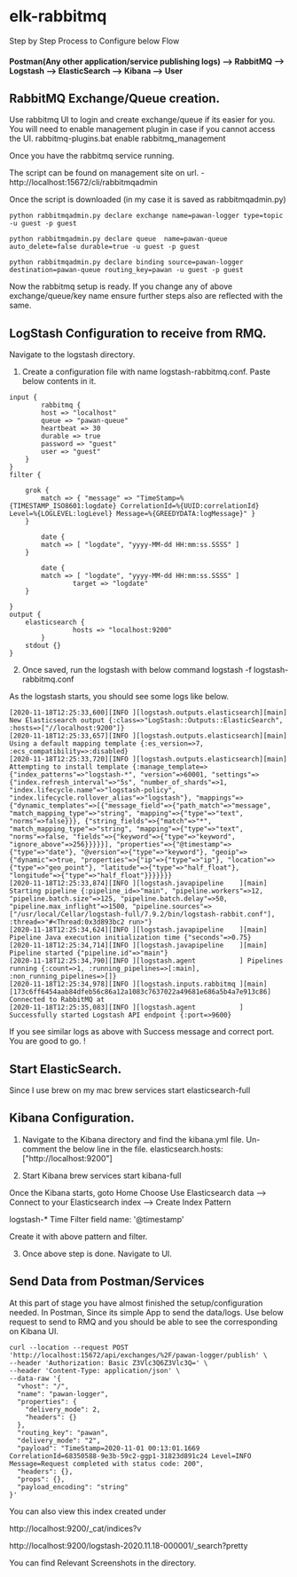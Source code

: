 # elk-rabbitmq

Step by Step Process to Configure below Flow

#### **Postman(Any other application/service publishing logs) --> RabbitMQ --> Logstash --> ElasticSearch --> Kibana --> User**

## RabbitMQ Exchange/Queue creation.
Use rabbitmq UI to login and create exchange/queue if its easier for you.
You will need to enable management plugin in case if you cannot access the UI.
rabbitmq-plugins.bat enable rabbitmq_management

Once you have the rabbitmq service running.

The script can be found on management site on url. - http://localhost:15672/cli/rabbitmqadmin 

Once the script is downloaded (in my case it is saved as rabbitmqadmin.py)

`python rabbitmqadmin.py declare exchange name=pawan-logger type=topic -u guest -p guest`

`python rabbitmqadmin.py declare queue  name=pawan-queue auto_delete=false durable=true -u guest -p guest`

`python rabbitmqadmin.py declare binding source=pawan-logger destination=pawan-queue routing_key=pawan -u guest -p guest`

Now the rabbitmq setup is ready. If you change any of above exchange/queue/key name ensure further steps also are reflected with the same.

## LogStash Configuration to receive from RMQ.
Navigate to the logstash directory.
1. Create a configuration file with name logstash-rabbitmq.conf. Paste below contents in it.

```
input {
        rabbitmq {
        host => "localhost"
        queue => "pawan-queue"
        heartbeat => 30
        durable => true
        password => "guest"
        user => "guest"
    }
}
filter {

    grok {
        match => { "message" => "TimeStamp=%{TIMESTAMP_ISO8601:logdate} CorrelationId=%{UUID:correlationId} Level=%{LOGLEVEL:logLevel} Message=%{GREEDYDATA:logMessage}" }
    }

        date {
        match => [ "logdate", "yyyy-MM-dd HH:mm:ss.SSSS" ]
    }

        date {
        match => [ "logdate", "yyyy-MM-dd HH:mm:ss.SSSS" ]
                target => "logdate"
    }

}
output {
    elasticsearch {
                hosts => "localhost:9200"
        }
    stdout {}
}
```

2. Once saved, run the logstash with below command
logstash -f logstash-rabbitmq.conf

As the logstash starts, you should see some logs like below.

```
[2020-11-18T12:25:33,600][INFO ][logstash.outputs.elasticsearch][main] New Elasticsearch output {:class=>"LogStash::Outputs::ElasticSearch", :hosts=>["//localhost:9200"]}
[2020-11-18T12:25:33,657][INFO ][logstash.outputs.elasticsearch][main] Using a default mapping template {:es_version=>7, :ecs_compatibility=>:disabled}
[2020-11-18T12:25:33,720][INFO ][logstash.outputs.elasticsearch][main] Attempting to install template {:manage_template=>{"index_patterns"=>"logstash-*", "version"=>60001, "settings"=>{"index.refresh_interval"=>"5s", "number_of_shards"=>1, "index.lifecycle.name"=>"logstash-policy", "index.lifecycle.rollover_alias"=>"logstash"}, "mappings"=>{"dynamic_templates"=>[{"message_field"=>{"path_match"=>"message", "match_mapping_type"=>"string", "mapping"=>{"type"=>"text", "norms"=>false}}}, {"string_fields"=>{"match"=>"*", "match_mapping_type"=>"string", "mapping"=>{"type"=>"text", "norms"=>false, "fields"=>{"keyword"=>{"type"=>"keyword", "ignore_above"=>256}}}}}], "properties"=>{"@timestamp"=>{"type"=>"date"}, "@version"=>{"type"=>"keyword"}, "geoip"=>{"dynamic"=>true, "properties"=>{"ip"=>{"type"=>"ip"}, "location"=>{"type"=>"geo_point"}, "latitude"=>{"type"=>"half_float"}, "longitude"=>{"type"=>"half_float"}}}}}}}
[2020-11-18T12:25:33,874][INFO ][logstash.javapipeline    ][main] Starting pipeline {:pipeline_id=>"main", "pipeline.workers"=>12, "pipeline.batch.size"=>125, "pipeline.batch.delay"=>50, "pipeline.max_inflight"=>1500, "pipeline.sources"=>["/usr/local/Cellar/logstash-full/7.9.2/bin/logstash-rabbit.conf"], :thread=>"#<Thread:0x3d893bc2 run>"}
[2020-11-18T12:25:34,624][INFO ][logstash.javapipeline    ][main] Pipeline Java execution initialization time {"seconds"=>0.75}
[2020-11-18T12:25:34,714][INFO ][logstash.javapipeline    ][main] Pipeline started {"pipeline.id"=>"main"}
[2020-11-18T12:25:34,790][INFO ][logstash.agent           ] Pipelines running {:count=>1, :running_pipelines=>[:main], :non_running_pipelines=>[]}
[2020-11-18T12:25:34,978][INFO ][logstash.inputs.rabbitmq ][main][173c6ff6454aab84dfeb56c86a12a1083c7637022a49681e686a5b4a7e913c86] Connected to RabbitMQ at 
[2020-11-18T12:25:35,083][INFO ][logstash.agent           ] Successfully started Logstash API endpoint {:port=>9600}
```
If you see similar logs as above with Success message and correct port. You are good to go. ! 

## Start ElasticSearch.
Since I use brew on my mac
brew services start elasticsearch-full

## Kibana Configuration.

1. Navigate to the Kibana directory and find the kibana.yml file.
Un-comment the below line in the file.
elasticsearch.hosts: ["http://localhost:9200"]

2. Start Kibana
brew services start kibana-full

Once the Kibana starts, goto Home
Choose 
Use Elasticsearch data --> Connect to your Elasticsearch index --> Create Index Pattern

logstash-*
Time Filter field name: '@timestamp'

Create it with above pattern and filter.

3. Once above step is done.
Navigate to UI.


## Send Data from Postman/Services

At this part of stage you have almost finished the setup/configuration needed.
In Postman, Since its simple App to send the data/logs.
Use below request to send to RMQ and you should be able to see the corresponding on Kibana UI.

```
curl --location --request POST 'http://localhost:15672/api/exchanges/%2F/pawan-logger/publish' \
--header 'Authorization: Basic Z3Vlc3Q6Z3Vlc3Q=' \
--header 'Content-Type: application/json' \
--data-raw '{
  "vhost": "/",
  "name": "pawan-logger",
  "properties": {
    "delivery_mode": 2,
    "headers": {}
  },
  "routing_key": "pawan",
  "delivery_mode": "2",
  "payload": "TimeStamp=2020-11-01 00:13:01.1669 CorrelationId=68350588-9e3b-59c2-ggp1-31823d891c24 Level=INFO Message=Request completed with status code: 200",
  "headers": {},
  "props": {},
  "payload_encoding": "string"
}'
```

You can also view this index created under 

http://localhost:9200/_cat/indices?v

http://localhost:9200/logstash-2020.11.18-000001/_search?pretty

You can find Relevant Screenshots in the directory. 
